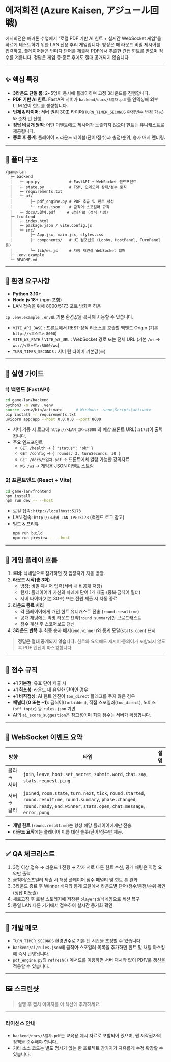 # 에저회전 (Azure Kaisen, アジュール回戦)

에저회전은 해커톤·수업에서 “로컬 PDF 기반 AI 힌트 + 실시간 WebSocket 게임”을 빠르게 테스트하기 위한 LAN 전용 추리 게임입니다. 방장은 매 라운드 비밀 제시어를 입력하고, 플레이어들은 턴마다 단어를 제출해 PDF에서 추출한 간접 힌트를 받으며 점수를 겨룹니다. 정답은 게임 중·종료 후에도 절대 공개되지 않습니다.

---

## ✨ 핵심 특징
- **3라운드 단일 룸**: 2~5명이 동시에 플레이하며 고정 3라운드를 진행합니다.
- **PDF 기반 AI 힌트**: FastAPI 서버가 `backend/docs/5일차.pdf`를 인덱싱해 외부 LLM 없이 힌트를 생성합니다.
- **턴제 & 타이머**: 서버 권위 30초 타이머(`TURN_TIMER_SECONDS` 환경변수 변경 가능)와 순차 턴 진행.
- **정답 비공개 원칙**: 어떤 이벤트에도 제시어가 노출되지 않으며 힌트는 유니캐스트로 제공됩니다.
- **종료 후 통계**: 플레이어 × 라운드 테이블(단어/점수)과 총점/순위, 승자 배지 렌더링.

---

## 📁 폴더 구조
```
/game-lan
  ├─ backend
  │   ├─ app.py             # FastAPI + WebSocket 엔드포인트
  │   ├─ state.py           # FSM, 인메모리 상태/점수 로직
  │   ├─ requirements.txt
  │   └─ ai/
  │        ├─ pdf_engine.py # PDF 추출 및 힌트 생성
  │        └─ rules.json    # 금칙어·스포일러 규칙
  │   └─ docs/5일차.pdf     # 강의자료 (정적 서빙)
  ├─ frontend
  │   ├─ index.html
  │   ├─ package.json / vite.config.js
  │   └─ src/
  │        ├─ App.jsx, main.jsx, styles.css
  │        ├─ components/   # UI 컴포넌트 (Lobby, HostPanel, TurnPanel 등)
  │        └─ lib/ws.js     # 자동 재연결 WebSocket 헬퍼
  ├─ .env.example
  └─ README.md
```

---

## 🔧 환경 요구사항
- **Python 3.10+**
- **Node.js 18+** (npm 포함)
- LAN 접속을 위해 8000/5173 포트 방화벽 허용

`cp .env.example .env`로 기본 환경값을 복사해 사용할 수 있습니다.

- `VITE_API_BASE` : 프론트에서 REST·정적 리소스를 호출할 백엔드 Origin (기본 `http://<호스트>:8000`)
- `VITE_WS_PATH` / `VITE_WS_URL` : WebSocket 경로 또는 전체 URL (기본 `/ws` → `ws://<호스트>:8000/ws`)
- `TURN_TIMER_SECONDS` : 서버 턴 타이머 기본값(초)

---

## 🚀 실행 가이드

### 1) 백엔드 (FastAPI)
```bash
cd game-lan/backend
python3 -m venv .venv
source .venv/bin/activate      # Windows: .venv\Scripts\activate
pip install -r requirements.txt
uvicorn app:app --host 0.0.0.0 --port 8000
```
- 서버 기동 시 로그에 `http://<LAN_IP>:8000` 과 예상 프론트 URL(`:5173`)이 출력됩니다.
- 주요 엔드포인트
  - `GET /health` → `{ "status": "ok" }`
  - `GET /config` → `{ rounds: 3, turnSeconds: 30 }`
  - `GET /docs/5일차.pdf` → 프론트에서 열람 가능한 강의자료
  - `WS /ws` → 게임용 JSON 이벤트 스트림

### 2) 프론트엔드 (React + Vite)
```bash
cd game-lan/frontend
npm install
npm run dev -- --host
```
- 로컬 접속: `http://localhost:5173`
- LAN 접속: `http://<서버 LAN IP>:5173` (백엔드 로그 참고)
- 빌드 & 프리뷰
  ```bash
  npm run build
  npm run preview -- --host
  ```

---

## 🧠 게임 플레이 흐름
1. **로비**: 닉네임으로 참가하면 첫 입장자가 자동 방장.
2. **라운드 시작(총 3회)**
   - 방장: 비밀 제시어 입력(서버 내 비공개 저장)
   - 턴제: 플레이어가 자신의 차례에 단어 1개 제출 (중복·금칙어 필터)
   - 서버 타이머(기본 30초) 또는 전원 제출 시 자동 종료
3. **라운드 종료 처리**
   - 각 플레이어에게 개인 힌트 유니캐스트 전송 (`round.result:me`)
   - 공개 채팅에는 익명 라운드 요약(`round.summary`)만 브로드캐스트
   - 점수 계산 후 스코어보드 갱신
4. **3라운드 반복** 후 최종 승자 배지(`end.winner`)와 통계 모달(`stats.open`) 표시

> **정답은 절대 공개되지 않습니다.** 힌트와 요약에도 제시어·동의어가 포함되지 않도록 PDF 엔진이 마스킹합니다.

---

## 🧮 점수 규칙
- **+1 기본점**: 유효 단어 제출 시
- **+1 희소성**: 라운드 내 유일한 단어인 경우
- **+1 비직접성**: AI 힌트 엔진이 `too_direct` 플래그를 주지 않은 경우
- **페널티 (0 또는 −1)**: 금칙어(`forbidden`), 직접 스포일러(`too_direct`), 노이즈(`off_topic`) 등 `rules.json` 기반
- AI의 `ai_score_suggestion`은 참고용이며 최종 점수는 서버가 확정합니다.

---

## 🔄 WebSocket 이벤트 요약
| 방향 | 타입 | 설명 |
| --- | --- | --- |
| 클라 → 서버 | `join`, `leave`, `host.set_secret`, `submit.word`, `chat.say`, `stats.request`, `ping` |
| 서버 → 클라 | `joined`, `room.state`, `turn.next`, `tick`, `round.started`, `round.result:me`, `round.summary`, `phase.changed`, `round.ready`, `end.winner`, `stats.open`, `chat.message`, `error`, `pong` |

- **개별 힌트** (`round.result:me`)는 항상 해당 플레이어에게만 전송.
- **라운드 요약**에는 플레이어 이름 대신 슬롯/단어/점수만 제공.

---

## ✅ QA 체크리스트
1. 3명 이상 접속 → 라운드 1 진행 → 각자 서로 다른 힌트 수신, 공개 채팅은 익명 요약만 출력
2. 금칙어/스포일러 제출 시 해당 플레이어 점수 페널티 및 힌트 톤 완화
3. 3라운드 종료 후 Winner 배지와 통계 모달에서 라운드별 단어/점수/총점/순위 확인 (정답 미노출)
4. 새로고침 후 로컬 스토리지에 저장된 `playerId`/닉네임으로 세션 복구
5. 동일 LAN 다른 기기에서 접속하여 실시간 동기화 확인

---

## 📌 개발 메모
- `TURN_TIMER_SECONDS` 환경변수로 기본 턴 시간을 조정할 수 있습니다.
- `backend/ai/rules.json`에 금칙어·스포일러 목록을 추가하면 힌트 및 채팅 마스킹에 즉시 반영됩니다.
- `pdf_engine.py`의 `refresh()` 메서드를 이용하면 서버 재시작 없이 PDF/룰 갱신을 적용할 수 있습니다.

---

## 🖼️ 스크린샷
> 실행 후 캡처 이미지를 이 섹션에 추가하세요.

---

### 라이선스 안내
- `backend/docs/5일차.pdf`는 교육용 예시 자료로 포함되어 있으며, 원 저작권자의 정책을 준수해야 합니다.
- 기타 소스 코드는 별도 명시가 없는 한 프로젝트 참가자가 자유롭게 수정·확장할 수 있습니다.

